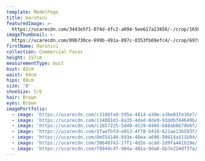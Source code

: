 ```yaml
---
template: ModelPage
title: Harshini
featuredImage: >-
  https://ucarecdn.com/3443e5f1-074d-4fc2-a094-5ee617a23856/-/crop/1650x957/0,44/-/preview/
imageThumbnail: >-
  https://ucarecdn.com/09b730ce-699b-491a-897c-0353fb69efc4/-/crop/697x1035/36,0/-/preview/
firstName: Harshini
collection: Commercial Faces
height: 157cm
measurementType: bust
bust: 82cm
waist: 69cm
hips: 88cm
size: '8'
shoeSize: 5/6
hair: Brown
eyes: Brown
imagePortfolio:
  - image: 'https://ucarecdn.com/c3186fa0-595a-4814-a30e-a3be03fe36e7/'
  - image: 'https://ucarecdn.com/134001d1-8a35-4dad-8de9-93ddbf44649b/'
  - image: 'https://ucarecdn.com/c1b57225-5d40-4529-8466-b88abb670b8f/'
  - image: 'https://ucarecdn.com/5faefbfd-e013-4f78-b410-621ae13b593f/'
  - image: 'https://ucarecdn.com/0e554146-693e-40ea-a696-90614a511b94/'
  - image: 'https://ucarecdn.com/30640743-17f1-4d2e-acdd-2d9fa441b19e/'
  - image: 'https://ucarecdn.com/f8944c4f-964a-401a-9da8-6b7e224df37a/'
---
```


